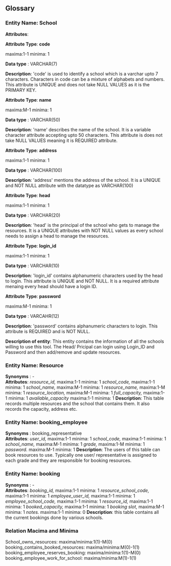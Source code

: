 ## Glossary


### Entity Name: School

__Attributes__: 

__Attribute Type__: __code__

maxima:1-1 minima: 1

__Data type__ : VARCHAR(7)

__Description__: 'code' is used to identify a school which is a varchar upto 7 characters.
Characters in code can be a mixture of alphabets and numbers. This attribute is UNIQUE and does not take NULL VALUES as it is the PRIMARY KEY.

__Attribute Type__: __name__ 

maxima:M-1 minima: 1

__Data type__ : VARCHAR(50)

__Description__: 'name' describes the name of the school. It is a variable character attribute accepting upto 50 characters. This attribute is does not take NULL VALUES meaning it is REQUIRED attribute.


__Attribute Type__: __address__

maxima:1-1 minima: 1

__Data type__ : VARCHAR(100)

__Description__: 'address' mentions the address of the school. It is a UNIQUE and NOT NULL attribute with the datatype as VARCHAR(100)


__Attribute Type__: __head__

maxima:1-1 minima: 1

__Data type__ : VARCHAR(20)

__Description__: 'head' is the principal of the school who gets to manage the resources. It is a UNIQUE attributes with NOT NULL values as every school needs to assign a head to manage the resources. 


__Attribute Type__: __login_id__

maxima:1-1 minima: 1

__Data type__ : VARCHAR(10)

__Description__: 'login_id' contains alphanumeric characters used by the head to login. This attribute is UNIQUE and NOT NULL. It is a required attribute menaing every head should have a login ID. 


__Attribute Type__: __password__

maxima:M-1 minima: 1

__Data type__ : VARCAHR(12)

__Description__: 'password' contains alphanumeric characters to login. This attribute is REQUIRED and is NOT NULL. 


__Description of entity__: This entity contains the information of all the schools willing to use this tool.
The Head/ Pricipal can login using Login_ID and Password and then add/remove and update resources.


### Entity Name: Resource
__Synonyms__ : -  
__Attributes__: 
_resource_id,_ maxima:1-1 minima: 1
_school_code,_ maxima:1-1 minima: 1
_school_name,_ maxima:M-1 minima: 1
_resource_name,_ maxima:1-M minima: 1
_resource_location,_ maxima:M-1 minima: 1
_full_capacity,_ maxima:1-1 minima: 1
_available_capacity_ maxima:1-1 minima: 1
__Description__: This table records multiple resources and the school that contains them. It also records the capacity, address etc.


### Entity Name: booking_employee
__Synonyms__ : booking_representative  
__Attributes__: 
_user_id,_ maxima:1-1 minima: 1
_school_code,_ maxima:1-1 minima: 1
_school_name,_ maxima:M-1 minima: 1
_grade,_ maxima:1-M minima: 1
_password._ maxima:M-1 minima: 1
__Description__: The users of this table can book resources to use.
Typically one user/ representative is assigned to each grade and they are responsible for booking resources.


### Entity Name: booking
__Synonyms__ : -  
__Attributes__: 
_booking_id,_ maxima:1-1 minima: 1
_resource_school_code,_ maxima:1-1 minima: 1
_employee_user_id,_ maxima:1-1 minima: 1
_employee_school_code,_ maxima:1-1 minima: 1
_resource_id,_ maxima:1-1 minima: 1
_booked_capacity,_ maxima:1-1 minima: 1
_booking slot_, maxima:M-1 minima: 1
_notes._ maxima:1-1 minima: 0
__Description__: this table contains all the current bookings done by various schools.


### Relation Macima and Minima
School_owns_resources: maxima/minima:1(1)-M(0)
booking_contains_booked_resources: maxima/minima:M(0)-1(1)
booking_employee_reserves_booking: maxima/minima:1(1)-M(0)
booking_employee_work_for_school: maxima/minima:M(1)-1(1)
